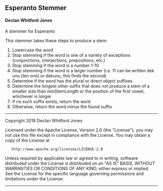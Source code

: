 ## Esperanto Stemmer
#### Declan Whitford Jones

A stemmer for Esperanto

This stemmer takes these steps to produce a stem:
  1. Lowercase the word
  2. Stop stemming if the word is one of a variety of exceptions (conjunctions, interjections, prepositions, etc.)
  3. Stop stemming if the word is a number 1-10
  4. Stop stemming if the word is a larger number (i.e. 11 can be written dek unu [ten one] or dekunu, this finds the second)
  5. Determine if the word has the plural or direct object suffixes
  6. Determine the longest other suffix that does not produce a stem of a smaller size than minStemLength or the position of the first vowel, whichever is longer
  7. If no such suffix exists, return the word
  8. Otherwise, return the word minus the found suffix

---

   Copyright 2018 Declan Whitford Jones

   Licensed under the Apache License, Version 2.0 (the "License");
   you may not use this file except in compliance with the License.
   You may obtain a copy of the License at

       http://www.apache.org/licenses/LICENSE-2.0

   Unless required by applicable law or agreed to in writing, software
   distributed under the License is distributed on an "AS IS" BASIS,
   WITHOUT WARRANTIES OR CONDITIONS OF ANY KIND, either express or implied.
   See the License for the specific language governing permissions and
   limitations under the License.

---